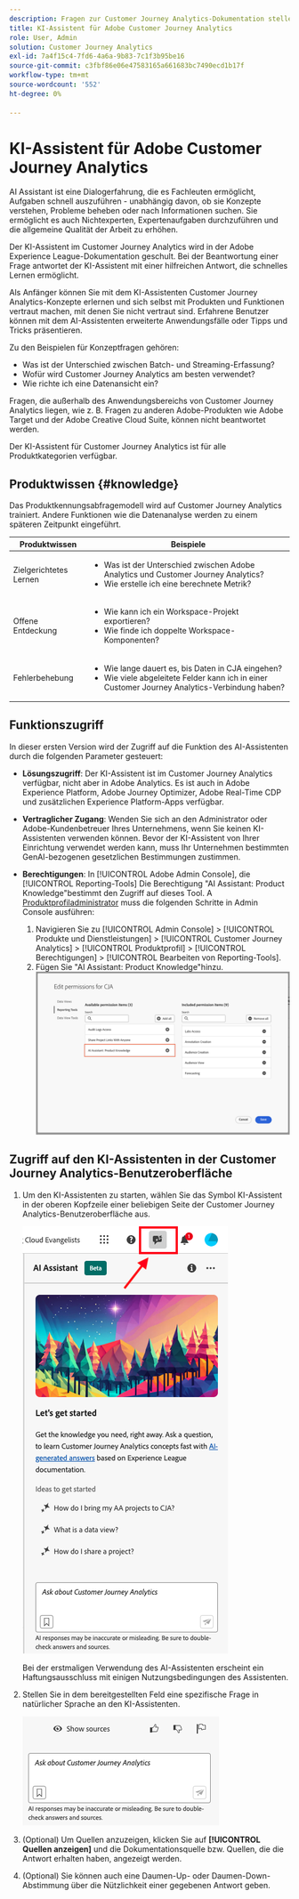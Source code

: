 ```yaml
---
description: Fragen zur Customer Journey Analytics-Dokumentation stellen
title: KI-Assistent für Adobe Customer Journey Analytics
role: User, Admin
solution: Customer Journey Analytics
exl-id: 7a4f15c4-7fd6-4a6a-9b83-7c1f3b95be16
source-git-commit: c3fbf86e06e47583165a661683bc7490ecd1b17f
workflow-type: tm+mt
source-wordcount: '552'
ht-degree: 0%

---
```



# KI-Assistent für Adobe Customer Journey Analytics

AI Assistant ist eine Dialogerfahrung, die es Fachleuten ermöglicht, Aufgaben schnell auszuführen - unabhängig davon, ob sie Konzepte verstehen, Probleme beheben oder nach Informationen suchen. Sie ermöglicht es auch Nichtexperten, Expertenaufgaben durchzuführen und die allgemeine Qualität der Arbeit zu erhöhen.

Der KI-Assistent im Customer Journey Analytics wird in der Adobe Experience League-Dokumentation geschult. Bei der Beantwortung einer Frage antwortet der KI-Assistent mit einer hilfreichen Antwort, die schnelles Lernen ermöglicht.

Als Anfänger können Sie mit dem KI-Assistenten Customer Journey Analytics-Konzepte erlernen und sich selbst mit Produkten und Funktionen vertraut machen, mit denen Sie nicht vertraut sind. Erfahrene Benutzer können mit dem AI-Assistenten erweiterte Anwendungsfälle oder Tipps und Tricks präsentieren.

Zu den Beispielen für Konzeptfragen gehören:

* Was ist der Unterschied zwischen Batch- und Streaming-Erfassung?
* Wofür wird Customer Journey Analytics am besten verwendet?
* Wie richte ich eine Datenansicht ein?

Fragen, die außerhalb des Anwendungsbereichs von Customer Journey Analytics liegen, wie z. B. Fragen zu anderen Adobe-Produkten wie Adobe Target und der Adobe Creative Cloud Suite, können nicht beantwortet werden.

Der KI-Assistent für Customer Journey Analytics ist für alle Produktkategorien verfügbar.

## Produktwissen {#knowledge}

Das Produktkennungsabfragemodell wird auf Customer Journey Analytics trainiert. Andere Funktionen wie die Datenanalyse werden zu einem späteren Zeitpunkt eingeführt.

| Produktwissen | Beispiele |
| --- | --- |
| Zielgerichtetes Lernen | <ul><li>Was ist der Unterschied zwischen Adobe Analytics und Customer Journey Analytics?</li><li>Wie erstelle ich eine berechnete Metrik?</li></ul> |
| Offene Entdeckung | <ul><li>Wie kann ich ein Workspace-Projekt exportieren?</li><li>Wie finde ich doppelte Workspace-Komponenten?</li></ul> |
| Fehlerbehebung | <ul><li>Wie lange dauert es, bis Daten in CJA eingehen?</li><li>Wie viele abgeleitete Felder kann ich in einer Customer Journey Analytics-Verbindung haben?</li></ul> |

## Funktionszugriff

In dieser ersten Version wird der Zugriff auf die Funktion des AI-Assistenten durch die folgenden Parameter gesteuert:

* **Lösungszugriff**: Der KI-Assistent ist im Customer Journey Analytics verfügbar, nicht aber in Adobe Analytics. Es ist auch in Adobe Experience Platform, Adobe Journey Optimizer, Adobe Real-Time CDP und zusätzlichen Experience Platform-Apps verfügbar.

* **Vertraglicher Zugang**: Wenden Sie sich an den Administrator oder Adobe-Kundenbetreuer Ihres Unternehmens, wenn Sie keinen KI-Assistenten verwenden können. Bevor der KI-Assistent von Ihrer Einrichtung verwendet werden kann, muss Ihr Unternehmen bestimmten GenAI-bezogenen gesetzlichen Bestimmungen zustimmen.

* **Berechtigungen**: In [!UICONTROL Adobe Admin Console], die [!UICONTROL Reporting-Tools] Die Berechtigung &quot;AI Assistant: Product Knowledge&quot;bestimmt den Zugriff auf dieses Tool. A [Produktprofiladministrator](https://helpx.adobe.com/de/enterprise/using/manage-product-profiles.html) muss die folgenden Schritte in Admin Console ausführen:
   1. Navigieren Sie zu [!UICONTROL Admin Console] > [!UICONTROL Produkte und Dienstleistungen] > [!UICONTROL Customer Journey Analytics] > [!UICONTROL Produktprofil] > [!UICONTROL Berechtigungen] > [!UICONTROL Bearbeiten von Reporting-Tools].
   1. Fügen Sie &quot;AI Assistant: Product Knowledge&quot;hinzu.
      ![Berechtigung hinzufügen](assets/image.png)

## Zugriff auf den KI-Assistenten in der Customer Journey Analytics-Benutzeroberfläche

1. Um den KI-Assistenten zu starten, wählen Sie das Symbol KI-Assistent in der oberen Kopfzeile einer beliebigen Seite der Customer Journey Analytics-Benutzeroberfläche aus.

   ![Symbol &quot;KI-Assistent&quot;](assets/ai-asst1.png)

   Bei der erstmaligen Verwendung des AI-Assistenten erscheint ein Haftungsausschluss mit einigen Nutzungsbedingungen des Assistenten.

1. Stellen Sie in dem bereitgestellten Feld eine spezifische Frage in natürlicher Sprache an den KI-Assistenten.

   ![Fragefeld](assets/ai-asst2.png)

1. (Optional) Um Quellen anzuzeigen, klicken Sie auf **[!UICONTROL Quellen anzeigen]** und die Dokumentationsquelle bzw. Quellen, die die Antwort erhalten haben, angezeigt werden.

1. (Optional) Sie können auch eine Daumen-Up- oder Daumen-Down-Abstimmung über die Nützlichkeit einer gegebenen Antwort geben.
